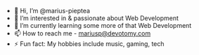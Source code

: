 - 👋 Hi, I’m @marius-pieptea
- 👀 I’m interested in & passionate about Web Development
- 🌱 I’m currently learning some more of that Web Development
- 📫 How to reach me - mariusp@devotomy.com
- ⚡ Fun fact: My hobbies include music, gaming, tech  

<!---
marius-pieptea/marius-pieptea is a ✨ special ✨ repository because its `README.md` (this file) appears on your GitHub profile.
You can click the Preview link to take a look at your changes.
--->
